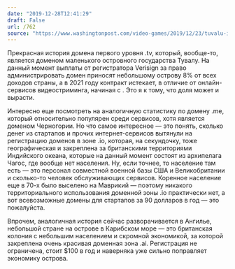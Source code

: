 ```yaml
---
date: "2019-12-28T12:41:29"
draft: False
url: /762
source: "https://www.washingtonpost.com/video-games/2019/12/23/tuvalu-is-tiny-island-nation-people-its-cashing-thanks-twitch/"
---
```


Прекрасная история домена первого уровня .tv, который, вообще-то, является доменом маленького островного государства Тувалу. На данный момент выплаты от регистратора Verisign за право администрировать домен приносят небольшому острову 8% от всех доходов страны, а в 2021 году контракт истекает, в отличие от онлайн-сервисов видеостриминга, начиная с . Это я к тому, что доля может и вырасти.

Интересно еще посмотреть на аналогичную статистику по домену .me, который относительно популярен среди сервисов, хотя является доменом Черногории. Но что самое интересное — это понять, сколько денег из стартапов и прочих интернет-сервисов вытянули на регистрацию доменов в зоне .io, которая, на секундочку, тоже географическая и закреплена за британскими территориями Индийского океана, которые на данный момент состоят из архипелага Чагос, где вообще нет населения. Ну, если точнее, то население там есть — это персонал совместной военной базы США и Великобритании и сколько-то человек обслуживающих сервисов. Коренное население еще в 70-х было выселено на Маврикий — поэтому никакого территориального использования доменной зоны .io практически нет, а вот всевозможные домены для стартапов за 90 долларов в год — это пожалуйста. 

Впрочем, аналогичная история сейчас разворачивается в Ангилье, небольшой стране на острове в Карибском море — это британская колония с небольшим населением и скромной экономикой, за которой закреплена очень красивая доменная зона .ai. Регистрация не ограничена, стоит $100 в год и наверняка уже сильно поправляет экономику острова.
